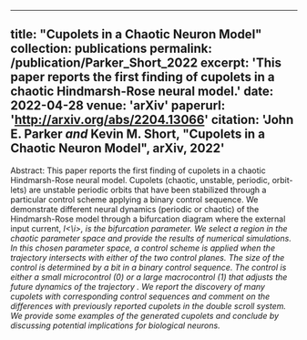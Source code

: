 
---
title: "Cupolets in a Chaotic Neuron Model"
collection: publications
permalink: /publication/Parker_Short_2022
excerpt: 'This paper reports the first finding of cupolets in a chaotic Hindmarsh-Rose neural model.'
date: 2022-04-28
venue: 'arXiv'
paperurl: 'http://arxiv.org/abs/2204.13066'
citation: 'John E. Parker <i>and</i> Kevin M. Short, "Cupolets in a Chaotic Neuron Model", arXiv, 2022'
---

Abstract: This paper reports the first finding of cupolets in a chaotic Hindmarsh-Rose neural model. Cupolets (chaotic, unstable, periodic, orbit-lets) are unstable periodic orbits that have been stabilized through a particular control scheme applying a binary control sequence. We demonstrate different neural dynamics (periodic or chaotic) of the Hindmarsh-Rose model through a bifurcation diagram where the external input current, <i>I<\i>, is the bifurcation parameter. We select a region in the chaotic parameter space and provide the results of numerical simulations. In this chosen parameter space, a control scheme is applied when the trajectory intersects with either of the two control planes. The size of the control is determined by a bit in a binary control sequence. The control is either a small microcontrol (0) or a large macrocontrol (1) that adjusts the future dynamics of the trajectory . We report the discovery of many cupolets with corresponding control sequences and comment on the differences with previously reported cupolets in the double scroll system. We provide some examples of the generated cupolets and conclude by discussing potential implications for biological neurons.

